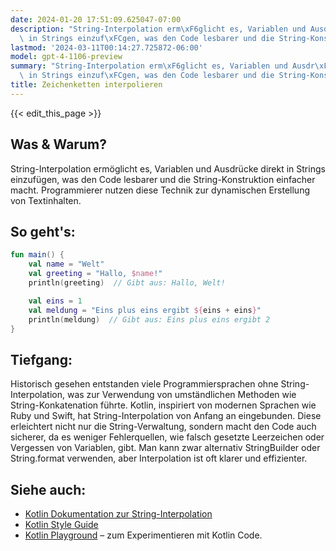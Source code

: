 ```yaml
---
date: 2024-01-20 17:51:09.625047-07:00
description: "String-Interpolation erm\xF6glicht es, Variablen und Ausdr\xFCcke direkt\
  \ in Strings einzuf\xFCgen, was den Code lesbarer und die String-Konstruktion einfacher\u2026"
lastmod: '2024-03-11T00:14:27.725872-06:00'
model: gpt-4-1106-preview
summary: "String-Interpolation erm\xF6glicht es, Variablen und Ausdr\xFCcke direkt\
  \ in Strings einzuf\xFCgen, was den Code lesbarer und die String-Konstruktion einfacher\u2026"
title: Zeichenketten interpolieren
---
```


{{< edit_this_page >}}

## Was & Warum?
String-Interpolation ermöglicht es, Variablen und Ausdrücke direkt in Strings einzufügen, was den Code lesbarer und die String-Konstruktion einfacher macht. Programmierer nutzen diese Technik zur dynamischen Erstellung von Textinhalten.

## So geht's:
```kotlin
fun main() {
    val name = "Welt"
    val greeting = "Hallo, $name!"
    println(greeting)  // Gibt aus: Hallo, Welt!

    val eins = 1
    val meldung = "Eins plus eins ergibt ${eins + eins}"
    println(meldung)  // Gibt aus: Eins plus eins ergibt 2
}
```

## Tiefgang:
Historisch gesehen entstanden viele Programmiersprachen ohne String-Interpolation, was zur Verwendung von umständlichen Methoden wie String-Konkatenation führte. Kotlin, inspiriert von modernen Sprachen wie Ruby und Swift, hat String-Interpolation von Anfang an eingebunden. Diese erleichtert nicht nur die String-Verwaltung, sondern macht den Code auch sicherer, da es weniger Fehlerquellen, wie falsch gesetzte Leerzeichen oder Vergessen von Variablen, gibt. Man kann zwar alternativ StringBuilder oder String.format verwenden, aber Interpolation ist oft klarer und effizienter.

## Siehe auch:
- [Kotlin Dokumentation zur String-Interpolation](https://kotlinlang.org/docs/basic-syntax.html#string-templates)
- [Kotlin Style Guide](https://developer.android.com/kotlin/style-guide)
- [Kotlin Playground](https://play.kotlinlang.org/) – zum Experimentieren mit Kotlin Code.
